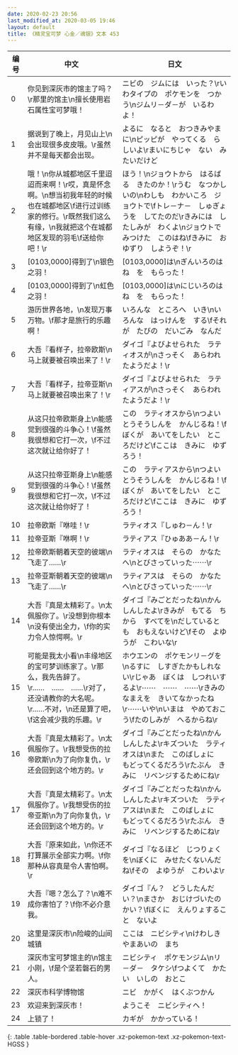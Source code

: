 ```yaml
---
date: 2020-02-23 20:56
last_modified_at: 2020-03-05 19:46
layout: default
title: 《精灵宝可梦 心金／魂银》文本 453
---
```

| 编号 | 中文 | 日文 |
| ---- | ---- | ---- |
| 0 | 你见到深灰市的馆主了吗？\r那里的馆主\n擅长使用岩石属性宝可梦哦！ | ニビの　ジムには　いった？\rいわタイプの　ポケモンを　つかう\nジムリ－ダ－が　いるわよ！ |
| 1 | 据说到了晚上，月见山上\n会出现很多皮皮哦。\r虽然并不是每天都会出现。 | よるに　なると　おつきみやまに\nピッピが　やってくる　らしいよ\rまいにちじゃ　ない　みたいだけど |
| 2 | 哦！\n你从城都地区千里迢迢而来啊！\r哎，真是怀念啊。\n想当初我年轻的时候也在城都地区\f进行过训练家的修行。\r既然我们这么有缘，\n我就把这个在城都地区发现的羽毛\f送给你吧！\r | ほう！\nジョウトから　はるばる　きたのか！\rうむ　なつかしいの\nわしも　わかいころ　ジョウトで\fトレ－ナ－　しゅぎょうを　してたのだ\rきみには　したしみが　わくよ\nジョウトで　みつけた　このはね\fきみに　おゆずり　しようぞ！\r |
| 3 | [0103,0000]得到了\n银色之羽！ | [0103,0000]は\nぎんいろのはね　を　もらった！ |
| 4 | [0103,0000]得到了\n虹色之羽！ | [0103,0000]は\nにじいろのはね　を　もらった！ |
| 5 | 游历世界各地，\n发现万事万物。\f那才是旅行的乐趣啊！ | いろんな　ところへ　いき\nいろんな　はっけんを　する\fそれが　たびの　だいごみ　なんだ |
| 6 | 大吾『看样子，拉帝欧斯\n马上就要被召唤出来了！\r | ダイゴ『よびよせられた　ラティオスが\nさっそく　あらわれたようだよ！\r |
| 7 | 大吾『看样子，拉帝亚斯\n马上就要被召唤出来了！\r | ダイゴ『よびよせられた　ラティアスが\nさっそく　あらわれたようだよ！\r |
| 8 | 从这只拉帝欧斯身上\n能感觉到很强的斗争心！\f虽然我很想和它打一次，\f不过这次就让给你好了！ | この　ラティオスから\nつよい　とうそうしんを　かんじるね！\fぼくが　あいてをしたい　ところだけど\fここは　きみに　ゆずろう！ |
| 9 | 从这只拉帝亚斯身上\n能感觉到很强的斗争心！\f虽然我很想和它打一次，\f不过这次就让给你好了！ | この　ラティアスから\nつよい　とうそうしんを　かんじるね！\fぼくが　あいてをしたい　ところだけど\fここは　きみに　ゆずろう！ |
| 10 | 拉帝欧斯『咻哇！\r | ラティオス『しゅわ－ん！\r |
| 11 | 拉帝亚斯『咻啊！\r | ラティアス『ひゅああ－ん！\r |
| 12 | 拉帝欧斯朝着天空的彼端\n飞走了……\r | ラティオスは　そらの　かなたへ\nとびさっていった⋯⋯\r |
| 13 | 拉帝亚斯朝着天空的彼端\n飞走了……\r | ラティアスは　そらの　かなたへ\nとびさっていった⋯⋯\r |
| 14 | 大吾『真是太精彩了。\n太佩服你了。\r没想到你根本\n没有使出全力，\f你的实力令人惊愕啊。\r | ダイゴ『みごとだったね\nかんしんしたよ\rきみが　もてる　ちから　すべてを\nだしているとも　おもえないけど\fその　よゆうが　こわいな\r |
| 15 | 可能是我太小看\n丰缘地区的宝可梦训练家了。\r那么，我先告辞了。\r……　……　……\r对了，还没请教你的大名呢。\r……不对，\n还是算了吧，\f这会减少我的乐趣。\r | ホウエンの　ポケモンリ－グを\nるすに　しすぎたかもしれない\rじゃあ　ぼくは　しつれいするよ\r⋯⋯　⋯⋯　⋯⋯\rきみの　なまえを　きいてなかったね\r⋯⋯いや\nいまは　やめておこう\fたのしみが　へるからね\r |
| 16 | 大吾『真是太精彩了。\n太佩服你了。\r我想受伤的拉帝欧斯\n为了向你复仇，\r还会回到这个地方的。\r | ダイゴ『みごとだったね\nかんしんしたよ\rキズついた　ラティオスは\nまた　このばしょに　もどってくるだろう\rたぶん　きみに　リベンジするためにね\r |
| 17 | 大吾『真是太精彩了。\n太佩服你了。\r我想受伤的拉帝亚斯\n为了向你复仇，\r还会回到这个地方的。\r | ダイゴ『みごとだったね\nかんしんしたよ\rキズついた　ラティアスは\nまた　このばしょに　もどってくるだろう\rたぶん　きみに　リベンジするためにね\r |
| 18 | 大吾『原来如此，\n你还不打算展示全部实力啊。\f你那种从容真是令人害怕啊。\r | ダイゴ『なるほど　じつりょくを\nぼくに　みせたくないんだね\fその　よゆうが　こわいよ\r |
| 19 | 大吾『嗯？怎么了？\n难不成你害怕了？\f你不必介意我。 | ダイゴ『ん？　どうしたんだい？\nまさか　おじけづいたのかい？\fぼくに　えんりょすること　ないよ |
| 20 | 这里是深灰市\n险峻的山间城镇 | ここは　ニビシティ\nけわしき　やまあいの　まち |
| 21 | 深灰市宝可梦馆主的\n馆主小刚，\f是个坚若磐石的男人。 | ニビシティ　ポケモンジム\nリ－ダ－　タケシ\fつよくて　かたい　いしの　おとこ |
| 22 | 深灰市科学博物馆 | ニビ　かがく　はくぶつかん |
| 23 | 欢迎来到深灰市！ | ようこそ　ニビシティへ！ |
| 24 | 上锁了！ | カギが　かかっている！ |
{: .table .table-bordered .table-hover .xz-pokemon-text .xz-pokemon-text-HGSS }